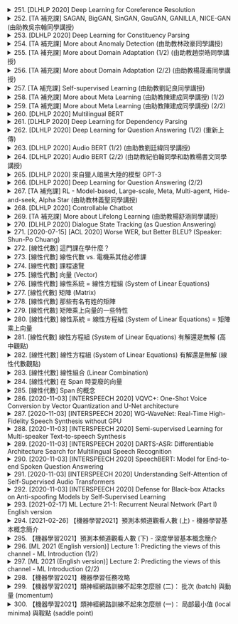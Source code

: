<details>
<summary>251. [DLHLP 2020] Deep Learning for Coreference Resolution</summary><br>

<a href="https://www.youtube.com/watch?v=2BemmceHKOU" target="_blank">
    <img src="https://img.youtube.com/vi/2BemmceHKOU/maxresdefault.jpg" 
        alt="[Youtube]" width="200">
</a>

# [DLHLP 2020] Deep Learning for Coreference Resolution


</details>

<details>
<summary>252. [TA 補充課] SAGAN, BigGAN, SinGAN, GauGAN, GANILLA, NICE-GAN (由助教吳宗翰同學講授)</summary><br>

<a href="https://www.youtube.com/watch?v=hTNE8iFXEMU" target="_blank">
    <img src="https://img.youtube.com/vi/hTNE8iFXEMU/maxresdefault.jpg" 
        alt="[Youtube]" width="200">
</a>

# [TA 補充課] SAGAN, BigGAN, SinGAN, GauGAN, GANILLA, NICE-GAN (由助教吳宗翰同學講授)


</details>

<details>
<summary>253. [DLHLP 2020] Deep Learning for Constituency Parsing</summary><br>

<a href="https://www.youtube.com/watch?v=pHQ2lcDgoFs" target="_blank">
    <img src="https://img.youtube.com/vi/pHQ2lcDgoFs/maxresdefault.jpg" 
        alt="[Youtube]" width="200">
</a>

# [DLHLP 2020] Deep Learning for Constituency Parsing


</details>

<details>
<summary>254. [TA 補充課] More about Anomaly Detection (由助教林政豪同學講授)</summary><br>

<a href="https://www.youtube.com/watch?v=-C8RUrWb7F8" target="_blank">
    <img src="https://img.youtube.com/vi/-C8RUrWb7F8/maxresdefault.jpg" 
        alt="[Youtube]" width="200">
</a>

# [TA 補充課] More about Anomaly Detection (由助教林政豪同學講授)


</details>

<details>
<summary>255. [TA 補充課] More about Domain Adaptation (1/2) (由助教趙崇皓同學講授)</summary><br>

<a href="https://www.youtube.com/watch?v=gvfLq4sPW4k" target="_blank">
    <img src="https://img.youtube.com/vi/gvfLq4sPW4k/maxresdefault.jpg" 
        alt="[Youtube]" width="200">
</a>

# [TA 補充課] More about Domain Adaptation (1/2) (由助教趙崇皓同學講授)


</details>

<details>
<summary>256. [TA 補充課] More about Domain Adaptation (2/2) (由助教楊晟甫同學講授)</summary><br>

<a href="https://www.youtube.com/watch?v=-DQBMAULXX8" target="_blank">
    <img src="https://img.youtube.com/vi/-DQBMAULXX8/maxresdefault.jpg" 
        alt="[Youtube]" width="200">
</a>

# [TA 補充課] More about Domain Adaptation (2/2) (由助教楊晟甫同學講授)


</details>

<details>
<summary>257. [TA 補充課] Self-supervised Learning (由助教劉記良同學講授)</summary><br>

<a href="https://www.youtube.com/watch?v=ZGnKfoUb7h8" target="_blank">
    <img src="https://img.youtube.com/vi/ZGnKfoUb7h8/maxresdefault.jpg" 
        alt="[Youtube]" width="200">
</a>

# [TA 補充課] Self-supervised Learning (由助教劉記良同學講授)


</details>

<details>
<summary>258. [TA 補充課] More about Meta Learning (由助教陳建成同學講授) (1/2)</summary><br>

<a href="https://www.youtube.com/watch?v=QBbeIsiqw-U" target="_blank">
    <img src="https://img.youtube.com/vi/QBbeIsiqw-U/maxresdefault.jpg" 
        alt="[Youtube]" width="200">
</a>

# [TA 補充課] More about Meta Learning (由助教陳建成同學講授) (1/2)


</details>

<details>
<summary>259. [TA 補充課] More about Meta Learning (由助教陳建成同學講授) (2/2)</summary><br>

<a href="https://www.youtube.com/watch?v=w0-7BO09kdo" target="_blank">
    <img src="https://img.youtube.com/vi/w0-7BO09kdo/maxresdefault.jpg" 
        alt="[Youtube]" width="200">
</a>

# [TA 補充課] More about Meta Learning (由助教陳建成同學講授) (2/2)


</details>

<details>
<summary>260. [DLHLP 2020] Multilingual BERT</summary><br>

<a href="https://www.youtube.com/watch?v=8rDN1jUI82g" target="_blank">
    <img src="https://img.youtube.com/vi/8rDN1jUI82g/maxresdefault.jpg" 
        alt="[Youtube]" width="200">
</a>

# [DLHLP 2020] Multilingual BERT


</details>

<details>
<summary>261. [DLHLP 2020] Deep Learning for Dependency Parsing</summary><br>

<a href="https://www.youtube.com/watch?v=9erBrs-VIqc" target="_blank">
    <img src="https://img.youtube.com/vi/9erBrs-VIqc/maxresdefault.jpg" 
        alt="[Youtube]" width="200">
</a>

# [DLHLP 2020] Deep Learning for Dependency Parsing


</details>

<details>
<summary>262. [DLHLP 2020] Deep Learning for Question Answering (1/2) (重新上傳)</summary><br>

<a href="https://www.youtube.com/watch?v=gRfTfXCe3LA" target="_blank">
    <img src="https://img.youtube.com/vi/gRfTfXCe3LA/maxresdefault.jpg" 
        alt="[Youtube]" width="200">
</a>

# [DLHLP 2020] Deep Learning for Question Answering (1/2) (重新上傳)


</details>

<details>
<summary>263. [DLHLP 2020] Audio BERT (1/2) (由助教劉廷緯同學講授)</summary><br>

<a href="https://www.youtube.com/watch?v=NN9Q9Jhtvvg" target="_blank">
    <img src="https://img.youtube.com/vi/NN9Q9Jhtvvg/maxresdefault.jpg" 
        alt="[Youtube]" width="200">
</a>

# [DLHLP 2020] Audio BERT (1/2) (由助教劉廷緯同學講授)


</details>

<details>
<summary>264. [DLHLP 2020] Audio BERT (2/2) (由助教紀伯翰同學和助教楊書文同學講授)</summary><br>

<a href="https://www.youtube.com/watch?v=0KNvAYb1emQ" target="_blank">
    <img src="https://img.youtube.com/vi/0KNvAYb1emQ/maxresdefault.jpg" 
        alt="[Youtube]" width="200">
</a>

# [DLHLP 2020] Audio BERT (2/2) (由助教紀伯翰同學和助教楊書文同學講授)


</details>

<details>
<summary>265. [DLHLP 2020] 來自獵人暗黑大陸的模型 GPT-3</summary><br>

<a href="https://www.youtube.com/watch?v=DOG1L9lvsDY" target="_blank">
    <img src="https://img.youtube.com/vi/DOG1L9lvsDY/maxresdefault.jpg" 
        alt="[Youtube]" width="200">
</a>

# [DLHLP 2020] 來自獵人暗黑大陸的模型 GPT-3


</details>

<details>
<summary>266. [DLHLP 2020] Deep Learning for Question Answering (2/2)</summary><br>

<a href="https://www.youtube.com/watch?v=h_Lptoq8spQ" target="_blank">
    <img src="https://img.youtube.com/vi/h_Lptoq8spQ/maxresdefault.jpg" 
        alt="[Youtube]" width="200">
</a>

# [DLHLP 2020] Deep Learning for Question Answering (2/2)


</details>

<details>
<summary>267. [TA 補充課] RL - Model-based, Large-scale, Meta, Multi-agent, Hide-and-seek, Alpha Star (由助教林義聖同學講授)</summary><br>

<a href="https://www.youtube.com/watch?v=ZR2AZgupIpc" target="_blank">
    <img src="https://img.youtube.com/vi/ZR2AZgupIpc/maxresdefault.jpg" 
        alt="[Youtube]" width="200">
</a>

# [TA 補充課] RL - Model-based, Large-scale, Meta, Multi-agent, Hide-and-seek, Alpha Star (由助教林義聖同學講授)


</details>

<details>
<summary>268. [DLHLP 2020] Controllable Chatbot</summary><br>

<a href="https://www.youtube.com/watch?v=mk6v2raVGfk" target="_blank">
    <img src="https://img.youtube.com/vi/mk6v2raVGfk/maxresdefault.jpg" 
        alt="[Youtube]" width="200">
</a>

# [DLHLP 2020] Controllable Chatbot


</details>

<details>
<summary>269. [TA 補充課] More about Lifelong Learning (由助教楊舒涵同學講授)</summary><br>

<a href="https://www.youtube.com/watch?v=SX6_1-mvkWk" target="_blank">
    <img src="https://img.youtube.com/vi/SX6_1-mvkWk/maxresdefault.jpg" 
        alt="[Youtube]" width="200">
</a>

# [TA 補充課] More about Lifelong Learning (由助教楊舒涵同學講授)


</details>

<details>
<summary>270. [DLHLP 2020] Dialogue State Tracking (as Question Answering)</summary><br>

<a href="https://www.youtube.com/watch?v=tRDF_w700Uw" target="_blank">
    <img src="https://img.youtube.com/vi/tRDF_w700Uw/maxresdefault.jpg" 
        alt="[Youtube]" width="200">
</a>

# [DLHLP 2020] Dialogue State Tracking (as Question Answering)


</details>

<details>
<summary>271. [2020-07-15] [ACL 2020] Worse WER, but Better BLEU? (Speaker: Shun-Po Chuang)</summary><br>

<a href="https://www.youtube.com/watch?v=OybkIdSNKSc" target="_blank">
    <img src="https://img.youtube.com/vi/OybkIdSNKSc/maxresdefault.jpg" 
        alt="[Youtube]" width="200">
</a>

# [ACL 2020] Worse WER, but Better BLEU? (Speaker: Shun-Po Chuang)

# 文章整理與結構化分析

## 核心主題  
- 語音翻譯（Speech Translation, ST）：研究如何將來源語言的語音轉換為目標語言的文字。  
- 多任務學習在語音翻譯中的應用：探討語音識別和翻譯之間的關聯性，特別是.semantic information的重要性。  

---

## 主要觀念  
1. **多任務學習（Multi-task Learning）**：在同一模型中同時學習語音識別和翻譯任務。  
2. **藍分數（BLEU Score）和字錯率（Word Error Rate,WER）**：分別用於衡量翻譯質量和語音識別質量，但二者之間並無直接 correlation。  
3. **語義信息的重要性**： semantic information可能比純粹的語音識別質量更影響最終翻譯質量。  

---

## 問題與原因  
1. **問題**：傳統的WER指標無法充分反映語音翻譯模型的性能，因為高WER的結果可能在語義上更接近 ground truth。  
   - 原因：WER主要衡量字面級別的相似性，忽略了semantic context的重要性。  
2. **挑戰**：多任務學習中，如何有效整合語音識別和翻譯模塊，提升整體性能。  

---

## 解決方法  
1. **引入Word Embeddings（詞嵌入）**：利用預訓練的詞嵌入（如WordNet或大型文本數據訓練的向量），捕獲 semantic 和 syntactic信息。  
2. **.semantic Information的利用**：在多任務模型中，將hidden state與word embeddings進行相似度計算，作為語義信息的參考。  
3. **Cosine Similarity**：使用.Cosine similarity衡量hidden state和word embeddings之間的相似性，並通過Softmax函數得到概率分佈。  

---

## 優化方式  
1. **模型結構**：提出一種三元組結構（Encoder-Decoder架構），讓源語言解碼器和目標語言解碼器共享隱藏狀態（hidden state）。  
2. **訓練目標**：改進原來的多任務損失函數，引入cosine相似度作為語義信息的衡量指標。  
3. **數據需求**：使用單語文本數據訓練word embeddings，降低對平行語料庫的依賴。  

---

## 結論與實驗結果  
1. **翻譯質量提升**：使用cosine softmax方法後，BLEU分數顯著提高，表明語義信息在翻譯中起重要作用。  
2. **WER的局限性**：低WER並不總是對應高翻譯質量，語義信息的融入能更好地平衡兩者。  
3. **模型性能**：提出的多任務模型在BLEU分數和WER指標上均達到最佳效果，證明了semantic information的有效性。  

---

## 展望  
- 進一步研究如何更有效地整合語音識別和翻譯模塊，提升多語言環境下的語音翻譯性能。  
- 探索其他semantic信息捕獲方式（如使用更大規模的 pretrained models）。
</details>

<details>
<summary>272. [線性代數] 這門課在學什麼？</summary><br>

<a href="https://www.youtube.com/watch?v=SNT7LAGsLDY" target="_blank">
    <img src="https://img.youtube.com/vi/SNT7LAGsLDY/maxresdefault.jpg" 
        alt="[Youtube]" width="200">
</a>

# [線性代數] 這門課在學什麼？


</details>

<details>
<summary>273. [線性代數] 線性代數 vs. 電機系其他必修課</summary><br>

<a href="https://www.youtube.com/watch?v=sc7dicXFoZE" target="_blank">
    <img src="https://img.youtube.com/vi/sc7dicXFoZE/maxresdefault.jpg" 
        alt="[Youtube]" width="200">
</a>

# [線性代數] 線性代數 vs. 電機系其他必修課


</details>

<details>
<summary>274. [線性代數] 課程速覽</summary><br>

<a href="https://www.youtube.com/watch?v=J-U_zKg15f4" target="_blank">
    <img src="https://img.youtube.com/vi/J-U_zKg15f4/maxresdefault.jpg" 
        alt="[Youtube]" width="200">
</a>

# [線性代數] 課程速覽


</details>

<details>
<summary>275. [線性代數] 向量 (Vector)</summary><br>

<a href="https://www.youtube.com/watch?v=I3hyvWN78Is" target="_blank">
    <img src="https://img.youtube.com/vi/I3hyvWN78Is/maxresdefault.jpg" 
        alt="[Youtube]" width="200">
</a>

# [線性代數] 向量 (Vector)


</details>

<details>
<summary>276. [線性代數] 線性系統 = 線性方程組 (System of Linear Equations)</summary><br>

<a href="https://www.youtube.com/watch?v=Ww3eAfLZjME" target="_blank">
    <img src="https://img.youtube.com/vi/Ww3eAfLZjME/maxresdefault.jpg" 
        alt="[Youtube]" width="200">
</a>

# [線性代數] 線性系統 = 線性方程組 (System of Linear Equations)


</details>

<details>
<summary>277. [線性代數] 矩陣 (Matrix)</summary><br>

<a href="https://www.youtube.com/watch?v=7qwaAhcD2og" target="_blank">
    <img src="https://img.youtube.com/vi/7qwaAhcD2og/maxresdefault.jpg" 
        alt="[Youtube]" width="200">
</a>

# [線性代數] 矩陣 (Matrix)


</details>

<details>
<summary>278. [線性代數] 那些有名有姓的矩陣</summary><br>

<a href="https://www.youtube.com/watch?v=cf-WpQX70Vs" target="_blank">
    <img src="https://img.youtube.com/vi/cf-WpQX70Vs/maxresdefault.jpg" 
        alt="[Youtube]" width="200">
</a>

# [線性代數] 那些有名有姓的矩陣


</details>

<details>
<summary>279. [線性代數] 矩陣乘上向量的一些特性</summary><br>

<a href="https://www.youtube.com/watch?v=OMdCNhJp60M" target="_blank">
    <img src="https://img.youtube.com/vi/OMdCNhJp60M/maxresdefault.jpg" 
        alt="[Youtube]" width="200">
</a>

# [線性代數] 矩陣乘上向量的一些特性


</details>

<details>
<summary>280. [線性代數] 線性系統 = 線性方程組 (System of Linear Equations) = 矩陣乘上向量</summary><br>

<a href="https://www.youtube.com/watch?v=6wPSfjwm_qk" target="_blank">
    <img src="https://img.youtube.com/vi/6wPSfjwm_qk/maxresdefault.jpg" 
        alt="[Youtube]" width="200">
</a>

# [線性代數] 線性系統 = 線性方程組 (System of Linear Equations) = 矩陣乘上向量


</details>

<details>
<summary>281. [線性代數] 線性方程組 (System of Linear Equations) 有解還是無解 (高中觀點)</summary><br>

<a href="https://www.youtube.com/watch?v=zchDGSfr_yU" target="_blank">
    <img src="https://img.youtube.com/vi/zchDGSfr_yU/maxresdefault.jpg" 
        alt="[Youtube]" width="200">
</a>

# [線性代數] 線性方程組 (System of Linear Equations) 有解還是無解 (高中觀點)


</details>

<details>
<summary>282. [線性代數] 線性方程組 (System of Linear Equations) 有解還是無解 (線性代數觀點)</summary><br>

<a href="https://www.youtube.com/watch?v=OHgibs_pDN8" target="_blank">
    <img src="https://img.youtube.com/vi/OHgibs_pDN8/maxresdefault.jpg" 
        alt="[Youtube]" width="200">
</a>

# [線性代數] 線性方程組 (System of Linear Equations) 有解還是無解 (線性代數觀點)


</details>

<details>
<summary>283. [線性代數] 線性組合 (Linear Combination)</summary><br>

<a href="https://www.youtube.com/watch?v=pZfvmcjIrpE" target="_blank">
    <img src="https://img.youtube.com/vi/pZfvmcjIrpE/maxresdefault.jpg" 
        alt="[Youtube]" width="200">
</a>

# [線性代數] 線性組合 (Linear Combination)


</details>

<details>
<summary>284. [線性代數] 在 Span 時耍廢的向量</summary><br>

<a href="https://www.youtube.com/watch?v=-zIPQ8hcsps" target="_blank">
    <img src="https://img.youtube.com/vi/-zIPQ8hcsps/maxresdefault.jpg" 
        alt="[Youtube]" width="200">
</a>

# [線性代數] 在 Span 時耍廢的向量


</details>

<details>
<summary>285. [線性代數] Span 的概念</summary><br>

<a href="https://www.youtube.com/watch?v=FEnFCtNILtI" target="_blank">
    <img src="https://img.youtube.com/vi/FEnFCtNILtI/maxresdefault.jpg" 
        alt="[Youtube]" width="200">
</a>

# [線性代數] Span 的概念


</details>

<details>
<summary>286. [2020-11-03] [INTERSPEECH 2020] VQVC+: One-Shot Voice Conversion by Vector Quantization and U-Net architecture</summary><br>

<a href="https://www.youtube.com/watch?v=JWGVfVSvQwc" target="_blank">
    <img src="https://img.youtube.com/vi/JWGVfVSvQwc/maxresdefault.jpg" 
        alt="[Youtube]" width="200">
</a>

# [INTERSPEECH 2020] VQVC+: One-Shot Voice Conversion by Vector Quantization and U-Net architecture

### 核心主題  
- 語音轉換（Voice Conversion, VC）的研究與改進。

---

### 主要觀念  
1. **語音轉換的目的**：改變說話者的身份，同時保持內容信息不變。  
2. **VC系統的分類**：
   - 幵發數據（Par Data）：說話者.say相同的句子，收集困難但適合模型訓練。
   - 不相干數據（Unpar Data）： speaker的信息無限制。
3. **語音轉換方法**：
   - 直接變換（Direct Transform）
   - 特徵解耦（Feature Disentangle）

---

### 問題與原因  
1. **基於特徵解耦模型的問題**：
   - 如何分別建模內容嵌入和說話者嵌入？
   - 向量化方法雖能分離信息，但降低音質。
2. **音質低劣的原因**：
   - 向量化引入了信息瓶頸，限制了重建能力。

---

### 解決方法與優化方式  
1. **模型改進**：
   - 使用更深的架構：增加模型深度以提升表示能力。
   - 引入條件スキーム（SKI Condition Module）：分層建模，逐步解耦內容和說話者信息。
2. **數據集**：
   - 使用Vox-Copus數據集（含9位講話者，共44小時語音）。
3. **實驗評估**：
   - 語言識別準確率：模型在-content嵌入中speaker信息被有效去除，accuracy達70%。
   - 主觀評價：與基線方法（如AutoVC）相比，在自然度和相似性上表現更佳。

---

### 結論  
1. **SKI架構的優勢**：
   - 減少信息瓶頸，提升音質。
2. **進階改進建議**：
   - 經驗證，增加codebook大小可平衡重建精度與解耦性能。
3. **未來研究方向**：
   - 探索更多條件架構以進一步提升語音質量。
</details>

<details>
<summary>287. [2020-11-03] [INTERSPEECH 2020] WG-WaveNet: Real-Time High-Fidelity Speech Synthesis without GPU</summary><br>

<a href="https://www.youtube.com/watch?v=rsbT7X2-g7E" target="_blank">
    <img src="https://img.youtube.com/vi/rsbT7X2-g7E/maxresdefault.jpg" 
        alt="[Youtube]" width="200">
</a>

# [INTERSPEECH 2020] WG-WaveNet: Real-Time High-Fidelity Speech Synthesis without GPU

### 核心主題  
- 提出一種快速且輕量級的語音編解碼器（Vocoder）：**WGWebNet**，能夠實時生成高質量的22kHz和44kHz語音樣本，並且不需要GPU支持。  

---

### 主要觀念  
1. **語音合成的重要性**：語音合成技術在人工智慧、通信和娛樂等領域具有廣泛應用。  
2. **輕量級模型的需求**：在移動設備和嵌入式系統中，計算資源有限，需要高效的模型來實現實時語音合成。  
3. **非自回歸模型的優勢**：相對於傳統的自回歸模型，非自回歸模型在生成速度上具有顯著優勢，適合實時應用。  

---

### 問題原因  
1. **計算資源限制**：移動設備和嵌入式系統通常缺乏足夠的GPU資源來支持基於Transformer的語音合成模型。  
2. **自回歸模型的瓶頸**：傳統的自回歸模型在生成速度上較慢，無法實現實時語音 synthesis。  
3. **高_sampling_rate 的挑戰**：44kHz語音樣本需要更高的計算能力，且目前多數模型在生成高_sampling_rate語音時性能不足。  

---

### 解決方法  
1. **WGWebNet架構設計**：基於Transformer的輕量級模型，優化了編解碼器結構以降低計算複雜度。  
2. **非自回歸生成**：採用非自回歸策略，顯著提升語音生成速度，實現實時合成。  
3. **參數調整和優化**：針對不同_sampling_rate（如22kHz和44kHz）進行參數調試，確保在保持語音質量的前提下提升性能。  

---

### 優化方式  
1. **模型精簡**：通過降低模型參數數量和優化架構設計，實現了輕量化。  
2. **實時生成策略**：非自回歸機制使得模型能夠在CPU上高效運行，支持實時語音合成。  
3. **多_sampling_rate 支持**：針對不同_sampling_rate進行參數調試，平衡語音質量和生成效率。  

---

### 結論  
1. **性能提升**：WGWebNet在22kHz和44kHz語音生成中均實現了實時性能，且語音質量（MOS）接近最佳非自回歸模型。  
2. **輕量級優勢**：相比其他模型，WGWebNet在保持高語音質量的前提下，具備更快的生成速度和更低的計算資源需求。  
3. **應用前景**：該模型適合用於移動設備、嵌入式系統等資源受限環境中的語音合成任務。  

---

### 參考資料  
- 論文中提供的數據和實驗結果已用來支持上述整理內容。
</details>

<details>
<summary>288. [2020-11-03] [INTERSPEECH 2020]  Semi-supervised Learning for Multi-speaker Text-to-speech Synthesis</summary><br>

<a href="https://www.youtube.com/watch?v=3b1S20iVyMY" target="_blank">
    <img src="https://img.youtube.com/vi/3b1S20iVyMY/maxresdefault.jpg" 
        alt="[Youtube]" width="200">
</a>

# [INTERSPEECH 2020]  Semi-supervised Learning for Multi-speaker Text-to-speech Synthesis

### 核心主題  
- 探索半監督學習在現代說話人文本到語音（TTS）合成中的應用。  
- 目標是通過利用未標記音頻數據，顯著減少高質量語音模型訓練所需的數據量。  

---

### 主要觀念  
1. **問題陳述**：  
   - 當前高性能多說話人TTS系統需要大量高質量配對數據（通常超過20小時），數據收集過程耗時且昂貴，限制了其廣泛應用。  

2. **核心挑戰**：  
   - 數據量不足導致監督學習方法性能受限，特別是在多說話人場景中。  
   - 未標記音頻數據的利用效率低下，難以有效提升模型表現。  

3. **創新點**：  
   - 提出一種半監督學習框架，通過引入可學習的代碼本和直通梯度估計器，實現未標記數據的有效利用。  
   - 驗證了該方法在噪聲環境下的魯棒性，並探討了單說話人與多說話人訓練之間的關係。  

---

### 問題原因  
- 數據收集成本高昂：高質量語音配對數據需求量大，限制了模型的普及。  
- 未標記數據難以有效融入監督學習框架，導致模型性能提升受限。  
- 單說話人與多說話人訓練之間存在輸入不匹配問題，影響模型泛化能力。  

---

### 解決方法  
1. **半監督學習框架**：  
   - 利用少量配對數據（1小時）進行監督訓練，結合大量未標記音頻數據進行無監督優化。  
   - 引入可學習的代碼本，提升編碼器和解碼器的表示能力。  

2. **直通梯度估計器**：  
   - 允許重建損失通過編碼器傳播梯度，解決傳統半監督方法中編碼器無法有效更新的問題。  

3. **噪聲魯棒性優化**：  
   - 通過訓練模型處理帶噪未標記數據，驗證其在實際應用場景中的可靠性。  

4. **多說話人與單說話人訓練的平衡**：  
   - 驗證了基於少量配對數據的模型仍能實現多說話人語音合成，但性能略遜於基於25小時數據的監督學習方法。  

---

### 結論  
- 提出的半監督學習方法在僅使用1小時配對數據的情況下，生成語音的質量與基於25小時數據的監督方法相當。  
- 該方法通過有效利用未標記數據，顯著降低了高質量TTS模型的訓練成本。  
- 實驗結果表明，模型在噪聲環境和多說話人場景中均表現出色，驗證了其泛化能力和實用性。  

---

### 優化方式  
1. **數據效率提升**：  
   - 通過半監督學習框架，減少對高質量配對數據的依賴，降低數據收集成本。  

2. **模型魯棒性增強**：  
   - 驗證了模型在噪聲環境下的性能穩定性，爲實際應用場景提供保障。  

3. **跨說話人適應能力優化**：  
   - 探討了單說話人與多說話人訓練的平衡點，爲未來研究提供了方向。
</details>

<details>
<summary>289. [2020-11-03] [INTERSPEECH 2020] DARTS-ASR: Differentiable Architecture Search for Multilingual Speech Recognition</summary><br>

<a href="https://www.youtube.com/watch?v=rztqT8RXyuI" target="_blank">
    <img src="https://img.youtube.com/vi/rztqT8RXyuI/maxresdefault.jpg" 
        alt="[Youtube]" width="200">
</a>

# [INTERSPEECH 2020] DARTS-ASR: Differentiable Architecture Search for Multilingual Speech Recognition

# 文章整理：基於可微架構搜索的語音識別模型優化研究

## 核心主題
- 探討將可微架構搜索（Differential Architecture Search, DAR）應用於語音識別（ASR）任務中的有效性和優勢。
- 研究如何通過多語言預訓練和適應策略，提升語音識別模型在單語和多語環境下的性能。

## 主要觀念
1. **可微架構搜索**：一種通過端到端優化自動尋找最優網絡結構的方法，適用於語音識別任務。
2. **多語言語音識別**：探討共享 acoustic 模型在多種語言間的可行性及其優勢。
3. **模型適應策略**：研究如何通過參數調整和架構微調，提升預訓練模型在目標語言上的性能。

## 問題原因
- 傳統固定架構的語音識別模型難以有效處理多種語言及其複雜的 acoustic 特性。
- 缺乏有效的多語言共享機制，導致模型泛化能力有限。

## 解決方法
1. **可微架構搜索**：
   - 通過 DAR 方法自動搜索最優網絡結構，取代人工設計固定架構。
   - 在單語和多語環境下分別進行架構搜索，驗證其通用性。
2. **多語言預訓練與適應**：
   - 預先在多種源語言上訓練共享 acoustic 模型。
   - 通過三種適應策略（僅參數調整、參數與架構聯合微調、剪枝架構）優化模型在目標語言上的性能。

## 優化方式
1. **架構搜索結果分析**：
   - 單語環境下，不同語言的最優架構存在差異，但淺層結構中標準卷積爲主。
   - 多語環境下，較大的 kernel size 卷積和深度可分離卷積在深層架構中更爲普遍。

2. **適應策略優化**：
   - 參數與架構聯合微調能顯著提升性能，同時保持較低的計算成本。
   - 架構剪枝在減少計算開銷的同時，僅造成輕微性能下降。

## 結論
- 可微架構搜索方法能在單語和多語語音識別任務中提供優於傳統固定架構的性能。
- 多語言預訓練有助於發現適用於廣泛語言的通用 acoustic 模型。
- 未來工作可將 DAR 方法與其他 ASR 技術（如元學習）結合，探索更大規模模型和更多任務的應用。

---

以上整理基於文章內容，結構清晰地歸納了核心主題、主要觀念、問題原因、解決方法、優化方式及結論。
</details>

<details>
<summary>290. [2020-11-03] [INTERSPEECH 2020] SpeechBERT: Model for End-to-end Spoken Question Answering</summary><br>

<a href="https://www.youtube.com/watch?v=7mf7nSh8dGE" target="_blank">
    <img src="https://img.youtube.com/vi/7mf7nSh8dGE/maxresdefault.jpg" 
        alt="[Youtube]" width="200">
</a>

# [INTERSPEECH 2020] SpeechBERT: Model for End-to-end Spoken Question Answering

### 小節整理：端到端spoken question answering模型的研究與實現

#### 1. 核心主題
- **核心主題**：開發一種端到端（end-to-end）的spoken question answering系統，直接從音頻信號中進行問題解答，避免傳統管道式方法的局限性。

#### 2. 主要觀念
- **信息獲取限制**：
  - 文本中的信息有限，大量信息隱藏在語音中。
  - 舊有管道式方法依賴高精度的文字轉錄（ASR），易受錯誤影響。
  
- **端到端模型優勢**：
  - 直接處理音頻信號，跳過傳統的文本轉錄步驟。
  - 更好地利用語音信息，提升在高錯誤率下的性能。

#### 3. 問題原因
- **管道式方法的局限性**：
  - 高ASR錯誤率導致模型性能下降。
  - 認識錯誤會影響最終答案的準確性。

#### 4. 解決方法
- **提出Speech-BIR架構**：
  - 將文本基礎的BIR模型改進為語音版本，名為Speech-BIR。
  - 端到端訓練：直接從音頻信號中提取特徵並進行問題解答。
  
- **實現細節**：
  - 使用ground truth transcription進行模型訓練。
  - 測試階段使用ASR轉錄，模擬實際應用環境。

#### 5. 優化方式
- **預訓練與微調**：
  - 在音頻數據上進行預訓練，提升模型的語音理解能力。
  
- **世界邊界分割**：
  - 使用.ALIGNMENT技術提取世界邊界信息，進行音頻分割，降低ASR錯誤影響。

#### 6. 結論
- **性能優勢**：
  - 在低錯誤率場景下，Speech-BIR性能接近傳統管道式方法。
  - 在高錯誤率場景下（>40%），Speech-BIR表現明顯優於管道式方法。

- **實驗結果**：
  - 在spoken Squad數據集上，Speech-BIR在更困難的子集上取得了顯著提升。
  - 結合文本BIR模型進行聯合訓練，進一步提升了性能。

#### 7. 未來方向
- **改進ASR錯誤處理**：探索更 robust 的方法來應對高錯誤率場景。
- **多模態融合**：將語音和文本信息有機結合，進一步提升模型性能。
- **擴展應用場景**：將此技術應用於更多實際問題中，如客服系統、智能音箱等。
</details>

<details>
<summary>291. [2020-11-03] [INTERSPEECH 2020] Understanding Self-Attention of Self-Supervised Audio Transformers</summary><br>

<a href="https://www.youtube.com/watch?v=RJq_B416V1Q" target="_blank">
    <img src="https://img.youtube.com/vi/RJq_B416V1Q/maxresdefault.jpg" 
        alt="[Youtube]" width="200">
</a>

# [INTERSPEECH 2020] Understanding Self-Attention of Self-Supervised Audio Transformers

# The Role and Importance of Self-Attention in Continuous Input Reconstruction: An Empirical Study

## 小節整理

### 1. 核心主題  
- 探討自注意力機制（Self-Attention）在連續輸入重建任務中的作用和重要性。  
- 分析不同類型的注意力頭（Attention Heads）對下遊任務的影響。  

### 2. 主要觀念  
- 自注意力機制能夠捕捉序列中的全局信息，並在重建任務中表現出強大的能力。  
- 注意力頭可以分爲三類：** diagonal, vertical, 和 global**，每種類型在處理不同類型的信息時具有不同的作用。  

### 3. 問題原因  
- 不同類型的注意力頭對下遊任務的重要性存在差異。  
- 部分注意力頭可能對模型性能貢獻較小甚至產生負面影響。  

### 4. 解決方法  
- 提出一種基於注意力頭重要性的評估指標：** globalness, verticality, 和 diagonality**，用於量化不同類型注意力頭的貢獻。  
- 通過逐步剪枝（Pruning）實驗，驗證不同類型注意力頭對下遊任務的影響程度。  

### 5. 優化方式  
- **Diagonal Attention Heads**: 對音素分類任務至關重要，其剪枝會導致性能顯著下降。  
- **Vertical Attention Heads**: 主要影響說話人識別任務，但可能對音素分類任務產生負面影響。  
- **Global Attention Heads**: 對整體表示質量貢獻較小，可適當剪枝以優化性能。  

### 6. 結論  
- 自注意力機制在連續輸入重建任務中表現出強大的能力。  
- **Diagonal Attention Heads** 是核心，對音素分類和說話人識別均至關重要。  
- 可通過剪枝去除超過50%的冗餘注意力頭（尤其是Global類型），在不影響說話人身份的前提下提升音素分類性能。  
- 未來研究可進一步探索注意力頭的多樣性與模型壓縮的可能性。
</details>

<details>
<summary>292. [2020-11-03] [INTERSPEECH 2020] Defense for Black-box Attacks on Anti-spoofing Models by Self-Supervised Learning</summary><br>

<a href="https://www.youtube.com/watch?v=k81atCYWpzg" target="_blank">
    <img src="https://img.youtube.com/vi/k81atCYWpzg/maxresdefault.jpg" 
        alt="[Youtube]" width="200">
</a>

# [INTERSPEECH 2020] Defense for Black-box Attacks on Anti-spoofing Models by Self-Supervised Learning

### 核心主題  
- **研究目標**：提出一種基於自監督學習的方法，用於防止反轉攻擊（adversarial attacks）對ASV（Automatic Speaker Verification）反spoofing模型的效果。  
- **核心問題**：現有的反spoofing模型在面對黑盒攻擊時容易被繞過，尤其是在添加通用噪音（universal noise）的情況下。  

---

### 主要觀念  
1. **自監督學習**：提出使用一種名為Monkey J的自監督學習模型作為深度濾波器，用於削弱反轉噪音。  
2. **通用噪音攻擊**：黑盒攻擊者在不知道目標模型內部結構的情況下，通過添加通用噪音來繞過防護機制。  
3. **特徵表示的重要性**：自監督學習模型提取的高級特徵能有效防止通用攻擊範例的傳播。  

---

### 問題原因  
- 現有方法中，簡單的濾波器（如均值濾波器、高斯濾波器）只能在一定程度上削弱噪音，但面對強大的反轉攻擊時效果有限。  
- 黑盒攻擊者可以利用通用噪音繞過傳統防護機制。  

---

### 解決方法  
1. **提出Monkey J模型**：基於自監督學習 pretrained 的深度濾波器，在反spoofing模型之前插入，用以削弱反轉噪音。  
2. **模型結構**：Monkey J作為固定參數的前置模塊，提取高級特徵供反spoofing模型使用。  
3. **防護機制**：在推理階段，先通過Monkey J削弱 noises，再進行反spoofing判斷。  

---

### 優化方式  
1. **預訓練的重要性**：Monkey J需在大型數據集上進行充分的pretraining，以獲得有效的特徵提取能力。  
2. **結構固定性**：Monkey J的參數在防護階段保持不變，避免引入額外的可學習參數，確保模型穩定性。  

---

### 實驗結果  
- **數據集**：使用ASVspoof 2019 Challenge的訓練集和測試集進行實驗。  
- **攻擊方法**：採用PGD（Projected Gradient Descent）和FGSM（Fast Gradient Sign Method）兩種常見的黑盒攻擊方式。  
- **對比模型**：包括基線模型（Male Spectrogram）、均值濾波器、高斯濾波器等。  
- **結果展示**：Monkey J-based Defender在所有攻擊場景下均表現出色，防禦效果顯著優於其他方法，尤其是在噪音強度增大的情況下。  

---

### 結論  
1. 自監督學習模型提取的高級特徵能有效防止通用攻擊範例的傳播。  
2. Monkey J作為深度濾波器，在黑盒攻擊防禦中具有顯著優勢，且結構簡單、效果穩定。  
3. 預訓練是提升模型防護能力的關鍵步驟。
</details>

<details>
<summary>293. [2021-02-17] ML Lecture 21-1: Recurrent Neural Network (Part I) English version</summary><br>

<a href="https://www.youtube.com/watch?v=Jjy6ER0bHv8" target="_blank">
    <img src="https://img.youtube.com/vi/Jjy6ER0bHv8/maxresdefault.jpg" 
        alt="[Youtube]" width="200">
</a>

# ML Lecture 21-1: Recurrent Neural Network (Part I) English version

# 文章整理：LSTM 在序列數據處理中的應用與優化

## 核心主題
- **長短期記憶網絡 (LSTM)**：一種用於處理序列數據的特殊 Recurrent Neural Network (RNN)，用來解決傳統 RNN 的長期依賴問題。

## 主要觀念
1. **傳統 RNN 的局限性**：
   - 長期依賴問題： traditional RNN 在處理長序列數據時，梯度消失或爆炸現象嚴重，影響模型學習能力。
   
2. **LSTM 的創新結構**：
   - **門控機制 (Gates)**：包括輸入門、forget 門和輸出門。這些門控結構能有選擇地允許信息流過，控制長期記憶的保留與更新。
   - **セル狀構造 (Cell Structure)**：包含忘れゲート、入力ゲート、出力ゲート，每個門控使用sigmoid激活函數來決定信息流量。

3. **LSTM 的計算流程**：
   - 每個時間步中，門控結構根據當前輸入和先前狀態來控制信息的存儲與刪除。
   - 輸出結果不僅依賴於當前輸入，還考慮到之前的隱藏狀態。

## 問題原因
- **梯度消失/爆炸**：傳統 RNN 在訓練長序列數據時，梯度在反向傳播過程中迅速衰減或放大，影響模型學習。
- **信息選擇性不足**： traditional RNN 不能有效控制哪些信息應該被保留或遺忘。

## 解決方法
1. **門控結構引入**：
   - **輸入門 (Input Gate)**：決定當前 timestep 的新信息有多少應該存儲在記憶中。
   - **forget 門 (Forget Gate)**：控制之前長期記憶中有多少應該被保留或刪除。
   - **輸出門 (Output Gate)**：控制記憶中的信息有多少應該作為輸出傳遞到下一 timestep。

2. **多層堆疊 LSTM**：
   - 通過多個 LSTM 層的串接，增強模型捕捉複雜序列模式的能力。
   - 每一層的輸出作為下一個層的 입력，進一步提取高級特徵。

## 優化方式
- **Gated Recurrent Unit (GRU)**：
  - GRU 結合了 LSTM 的主要思想，但結構更簡單，只包含更新門和重置門。
  - 參數較少，計算效率更高，且在某些任務上性能與 LSTM 相當。

## 應用實踐
- **Keras 支持**：
  - Keras 等深度學習框架提供現成的 LSTM 層，方便開發者輕鬆實現。
  - 使用者可通過簡單的 API 調用 LSTM，無需深入理解內部複雜結構。

## 結論
LSTM 作為一種有效的序列模型，在多種應用場景中展現了優越性能。其門控結構有效解決了傳統 RNN 的長期依賴問題，而 GRU 等變體則在保持性能的同時降低了計算成本。現代深度學習框架進一步降低了使用門檻，使得 LSTM 成為處理序列數據的標準選擇。
</details>

<details>
<summary>294. [2021-02-26] 【機器學習2021】預測本頻道觀看人數 (上) - 機器學習基本概念簡介</summary><br>

<a href="https://www.youtube.com/watch?v=Ye018rCVvOo" target="_blank">
    <img src="https://img.youtube.com/vi/Ye018rCVvOo/maxresdefault.jpg" 
        alt="[Youtube]" width="200">
</a>

# 【機器學習2021】預測本頻道觀看人數 (上) - 機器學習基本概念簡介

### 核心主題
- **預測模型的建立與優化**：探討如何基於歷史數據建立有效的預測模型，並通過調整模型結構來提升預測準確性。

### 主要觀念
1. **初始模型結構**：
   - 原始模型為一元線性回歸模型，形式為 \( y = b + w_1 x_1 \)，其中 \( x_1 \) 表示前一天的觀看人次。
   - 該模型在訓練資料上的誤差（loss）為0.58k，在未見資料上的表現為0.58k。

2. **數據週期性分析**：
   - 觀察到數據存在七天週期性，即每七天後的觀看人次會重現類似模式。
   - 為了捕捉此週期性，提出考慮前七天的歷史數據作為模型輸入。

3. **多變量線性模型**：
   - 引入多個lags（延遲），將模型改為 \( y = b + w_1 x_1 + w_2 x_2 + \dots + w_7 x_7 \)，其中 \( x_i \) 表示前i天的觀看人次。
   - 經訓練後，該模型在訓練資料上的loss降低至0.38k，在未見資料上的表現為0.49k。

4. **模型擴展**：
   - 考慮更多的lags（如28天和56天），以進一步捕捉更長期的數據模式。
   - 28天模型在訓練資料上的loss為0.33k，在未見資料上為0.46k；56天模型則分別為0.32k和0.46k。

### 問題原因
- **初始模型局限性**：一元線性回歸未能充分捕捉數據的週期性特徵，導致預測精度不足。
- **信息利用不夠充分**：未充分考慮多天歷史數據，限制了模型的學習能力。

### 解決方法
1. **引入lags**：
   - 考慮前七天、28天和56天的 historical data 作為模型輸入，以提升模型的信息利用率。

2. **選擇適當模型結構**：
   - 使用多變量線性回歸模型，將多個lags納入模型訓練中，使模型能更充分地學習數據模式。

3. **優化模型參數**：
   - 通過_gradient descent_ 方法，最佳化模型的權重（weights）和截距（bias），以最小化預測誤差。

### 優化方式
1. **LAGS 的選擇**：
   - 測試不同lags數量（如7天、28天、56天）對模型性能的影響，並選擇最佳lags數量。

2. **模型結構調整**：
   - 確定是否需要引入更高lags的數據，以進一步提升預測精度。

3. **性能評估**：
   - 使用訓練資料和未見資料分別評估模型性能，確保模型在不同數據集上的穩定性。

### 結論
- ** effectiveness of多lags模型**：考慮前七天、28天和56天的歷史數據能有效降低預測誤差，在未見資料上表現尤為明顯。
- **模型結構的重要性**：適當增加lags數量可以提升模型的表現在訓練資料上，但在未見資料上的效果受到限制。
- **未來研究方向**：
   - 探索更 advanced 的模型結構（如非線性模型）以進一步提升預測精度。
   - 研究其他可能影響觀看人次的因素，並納入模型中。
</details>

<details>
<summary>295. 【機器學習2021】預測本頻道觀看人數 (下) - 深度學習基本概念簡介</summary><br>

<a href="https://www.youtube.com/watch?v=bHcJCp2Fyxs" target="_blank">
    <img src="https://img.youtube.com/vi/bHcJCp2Fyxs/maxresdefault.jpg" 
        alt="[Youtube]" width="200">
</a>

# 【機器學習2021】預測本頻道觀看人數 (下) - 深度學習基本概念簡介


</details>

<details>
<summary>296. [ML 2021 (English version)] Lecture 1: Predicting the views of this channel - ML Introduction (1/2)</summary><br>

<a href="https://www.youtube.com/watch?v=Y87Ct23H3Kw" target="_blank">
    <img src="https://img.youtube.com/vi/Y87Ct23H3Kw/maxresdefault.jpg" 
        alt="[Youtube]" width="200">
</a>

# [ML 2021 (English version)] Lecture 1: Predicting the views of this channel - ML Introduction (1/2)


</details>

<details>
<summary>297. [ML 2021 (English version)] Lecture 2: Predicting the views of this channel - ML Introduction (2/2)</summary><br>

<a href="https://www.youtube.com/watch?v=O69EqgzUl9U" target="_blank">
    <img src="https://img.youtube.com/vi/O69EqgzUl9U/maxresdefault.jpg" 
        alt="[Youtube]" width="200">
</a>

# [ML 2021 (English version)] Lecture 2: Predicting the views of this channel - ML Introduction (2/2)


</details>

<details>
<summary>298. 【機器學習2021】機器學習任務攻略</summary><br>

<a href="https://www.youtube.com/watch?v=WeHM2xpYQpw" target="_blank">
    <img src="https://img.youtube.com/vi/WeHM2xpYQpw/maxresdefault.jpg" 
        alt="[Youtube]" width="200">
</a>

# 【機器學習2021】機器學習任務攻略


</details>

<details>
<summary>299. 【機器學習2021】類神經網路訓練不起來怎麼辦 (二)： 批次 (batch) 與動量 (momentum)</summary><br>

<a href="https://www.youtube.com/watch?v=zzbr1h9sF54" target="_blank">
    <img src="https://img.youtube.com/vi/zzbr1h9sF54/maxresdefault.jpg" 
        alt="[Youtube]" width="200">
</a>

# 【機器學習2021】類神經網路訓練不起來怎麼辦 (二)： 批次 (batch) 與動量 (momentum)


</details>

<details>
<summary>300. 【機器學習2021】類神經網路訓練不起來怎麼辦 (一)： 局部最小值 (local minima) 與鞍點 (saddle point)</summary><br>

<a href="https://www.youtube.com/watch?v=QW6uINn7uGk" target="_blank">
    <img src="https://img.youtube.com/vi/QW6uINn7uGk/maxresdefault.jpg" 
        alt="[Youtube]" width="200">
</a>

# 【機器學習2021】類神經網路訓練不起來怎麼辦 (一)： 局部最小值 (local minima) 與鞍點 (saddle point)


</details>

